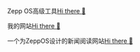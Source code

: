 Zepp OS高级工具[Hi there 👋](https://fwz233.github.io/fwz233/)

我的网站[Hi there 👋](http://zeppos.store/)

一个为ZeppOS设计的新闻阅读网站[Hi there 👋](https://fwz233.github.io/fwz233/qr.html?app=2)


